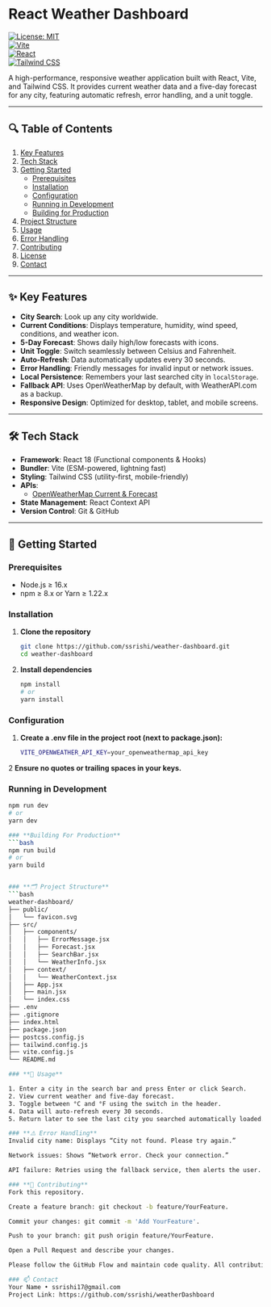 # React Weather Dashboard

[![License: MIT](https://img.shields.io/badge/License-MIT-green.svg)](LICENSE)  
[![Vite](https://img.shields.io/badge/Bundler-Vite-blue.svg)](https://vitejs.dev/)  
[![React](https://img.shields.io/badge/Library-React-61DAFB.svg)](https://reactjs.org/)  
[![Tailwind CSS](https://img.shields.io/badge/CSS–Utility%20Framework-Tailwind%20CSS-38B2AC.svg)](https://tailwindcss.com/)  

A high-performance, responsive weather application built with React, Vite, and Tailwind CSS. It provides current weather data and a five-day forecast for any city, featuring automatic refresh, error handling, and a unit toggle.

---

## 🔍 Table of Contents

1. [Key Features](#-key-features)  
2. [Tech Stack](#-tech-stack)  
3. [Getting Started](#-getting-started)  
   - [Prerequisites](#prerequisites)  
   - [Installation](#installation)  
   - [Configuration](#configuration)  
   - [Running in Development](#running-in-development)  
   - [Building for Production](#building-for-production)  
4. [Project Structure](#-project-structure)  
5. [Usage](#-usage)  
6. [Error Handling](#-error-handling)  
7. [Contributing](#-contributing)  
8. [License](#-license)  
9. [Contact](#-contact)  

---

## ✨ Key Features

- **City Search**: Look up any city worldwide.  
- **Current Conditions**: Displays temperature, humidity, wind speed, conditions, and weather icon.  
- **5-Day Forecast**: Shows daily high/low forecasts with icons.  
- **Unit Toggle**: Switch seamlessly between Celsius and Fahrenheit.  
- **Auto-Refresh**: Data automatically updates every 30 seconds.  
- **Error Handling**: Friendly messages for invalid input or network issues.  
- **Local Persistence**: Remembers your last searched city in `localStorage`.  
- **Fallback API**: Uses OpenWeatherMap by default, with WeatherAPI.com as a backup.  
- **Responsive Design**: Optimized for desktop, tablet, and mobile screens.  

---

## 🛠️ Tech Stack

- **Framework**: React 18 (Functional components & Hooks)  
- **Bundler**: Vite (ESM-powered, lightning fast)  
- **Styling**: Tailwind CSS (utility-first, mobile-friendly)  
- **APIs**:  
  - [OpenWeatherMap Current & Forecast](https://openweathermap.org/api)    
- **State Management**: React Context API  
- **Version Control**: Git & GitHub  

---

## 🚀 Getting Started

### Prerequisites

- Node.js ≥ 16.x  
- npm ≥ 8.x or Yarn ≥ 1.22.x  

### Installation

1. **Clone the repository**  
   ```bash
   git clone https://github.com/ssrishi/weather-dashboard.git
   cd weather-dashboard
2. **Install dependencies**
   ```bash
   npm install
   # or
   yarn install

### Configuration
1. **Create a .env file in the project root (next to package.json):**
   ```bash
   VITE_OPENWEATHER_API_KEY=your_openweathermap_api_key
2 **Ensure no quotes or trailing spaces in your keys.**

### Running in Development
   ```bash
   npm run dev
   # or
   yarn dev

### **Building For Production**
   ```bash
   npm run build
   # or
   yarn build


### **🗂️ Project Structure**
```bash
weather-dashboard/
├── public/
│   └── favicon.svg
├── src/
│   ├── components/
│   │   ├── ErrorMessage.jsx
│   │   ├── Forecast.jsx
│   │   ├── SearchBar.jsx
│   │   └── WeatherInfo.jsx
│   ├── context/
│   │   └── WeatherContext.jsx
│   ├── App.jsx
│   ├── main.jsx
│   └── index.css
├── .env
├── .gitignore
├── index.html
├── package.json
├── postcss.config.js
├── tailwind.config.js
├── vite.config.js
└── README.md

### **🎯 Usage**

1. Enter a city in the search bar and press Enter or click Search.
2. View current weather and five-day forecast.
3. Toggle between °C and °F using the switch in the header.
4. Data will auto-refresh every 30 seconds.
5. Return later to see the last city you searched automatically loaded.

### **⚠️ Error Handling**
Invalid city name: Displays “City not found. Please try again.”

Network issues: Shows “Network error. Check your connection.”

API failure: Retries using the fallback service, then alerts the user.

### **🤝 Contributing**
Fork this repository.

Create a feature branch: git checkout -b feature/YourFeature.

Commit your changes: git commit -m 'Add YourFeature'.

Push to your branch: git push origin feature/YourFeature.

Open a Pull Request and describe your changes.

Please follow the GitHub Flow and maintain code quality. All contributions are welcome!

### 📫 Contact
Your Name • ssrishi17@gmail.com
Project Link: https://github.com/ssrishi/weatherDashboard
